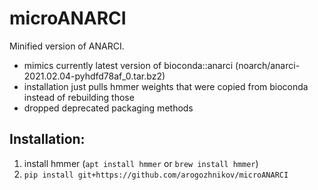 # microANARCI

Minified version of ANARCI.

- mimics currently latest version of bioconda::anarci (noarch/anarci-2021.02.04-pyhdfd78af_0.tar.bz2)
- installation just pulls hmmer weights that were copied from bioconda instead of rebuilding those
- dropped deprecated packaging methods


## Installation:

1. install hmmer (`apt install hmmer` or `brew install hmmer`)
2. `pip install git+https://github.com/arogozhnikov/microANARCI`